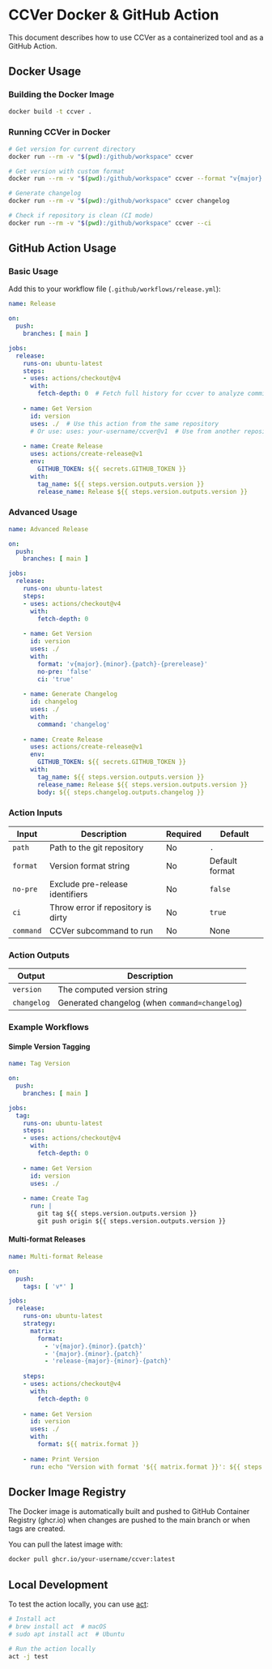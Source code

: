 # CCVer Docker & GitHub Action

This document describes how to use CCVer as a containerized tool and as a GitHub Action.

## Docker Usage

### Building the Docker Image

```bash
docker build -t ccver .
```

### Running CCVer in Docker

```bash
# Get version for current directory
docker run --rm -v "$(pwd):/github/workspace" ccver

# Get version with custom format
docker run --rm -v "$(pwd):/github/workspace" ccver --format "v{major}.{minor}.{patch}"

# Generate changelog
docker run --rm -v "$(pwd):/github/workspace" ccver changelog

# Check if repository is clean (CI mode)
docker run --rm -v "$(pwd):/github/workspace" ccver --ci
```

## GitHub Action Usage

### Basic Usage

Add this to your workflow file (`.github/workflows/release.yml`):

```yaml
name: Release

on:
  push:
    branches: [ main ]

jobs:
  release:
    runs-on: ubuntu-latest
    steps:
    - uses: actions/checkout@v4
      with:
        fetch-depth: 0  # Fetch full history for ccver to analyze commits
    
    - name: Get Version
      id: version
      uses: ./  # Use this action from the same repository
      # Or use: uses: your-username/ccver@v1  # Use from another repository
      
    - name: Create Release
      uses: actions/create-release@v1
      env:
        GITHUB_TOKEN: ${{ secrets.GITHUB_TOKEN }}
      with:
        tag_name: ${{ steps.version.outputs.version }}
        release_name: Release ${{ steps.version.outputs.version }}
```

### Advanced Usage

```yaml
name: Advanced Release

on:
  push:
    branches: [ main ]

jobs:
  release:
    runs-on: ubuntu-latest
    steps:
    - uses: actions/checkout@v4
      with:
        fetch-depth: 0
    
    - name: Get Version
      id: version
      uses: ./
      with:
        format: 'v{major}.{minor}.{patch}-{prerelease}'
        no-pre: 'false'
        ci: 'true'
    
    - name: Generate Changelog
      id: changelog
      uses: ./
      with:
        command: 'changelog'
    
    - name: Create Release
      uses: actions/create-release@v1
      env:
        GITHUB_TOKEN: ${{ secrets.GITHUB_TOKEN }}
      with:
        tag_name: ${{ steps.version.outputs.version }}
        release_name: Release ${{ steps.version.outputs.version }}
        body: ${{ steps.changelog.outputs.changelog }}
```

### Action Inputs

| Input | Description | Required | Default |
|-------|-------------|----------|---------|
| `path` | Path to the git repository | No | `.` |
| `format` | Version format string | No | Default format |
| `no-pre` | Exclude pre-release identifiers | No | `false` |
| `ci` | Throw error if repository is dirty | No | `true` |
| `command` | CCVer subcommand to run | No | None |

### Action Outputs

| Output | Description |
|--------|-------------|
| `version` | The computed version string |
| `changelog` | Generated changelog (when `command=changelog`) |

### Example Workflows

#### Simple Version Tagging

```yaml
name: Tag Version

on:
  push:
    branches: [ main ]

jobs:
  tag:
    runs-on: ubuntu-latest
    steps:
    - uses: actions/checkout@v4
      with:
        fetch-depth: 0
    
    - name: Get Version
      id: version
      uses: ./
    
    - name: Create Tag
      run: |
        git tag ${{ steps.version.outputs.version }}
        git push origin ${{ steps.version.outputs.version }}
```

#### Multi-format Releases

```yaml
name: Multi-format Release

on:
  push:
    tags: [ 'v*' ]

jobs:
  release:
    runs-on: ubuntu-latest
    strategy:
      matrix:
        format:
          - 'v{major}.{minor}.{patch}'
          - '{major}.{minor}.{patch}'
          - 'release-{major}-{minor}-{patch}'
    
    steps:
    - uses: actions/checkout@v4
      with:
        fetch-depth: 0
    
    - name: Get Version
      id: version
      uses: ./
      with:
        format: ${{ matrix.format }}
    
    - name: Print Version
      run: echo "Version with format '${{ matrix.format }}': ${{ steps.version.outputs.version }}"
```

## Docker Image Registry

The Docker image is automatically built and pushed to GitHub Container Registry (ghcr.io) when changes are pushed to the main branch or when tags are created.

You can pull the latest image with:

```bash
docker pull ghcr.io/your-username/ccver:latest
```

## Local Development

To test the action locally, you can use [act](https://github.com/nektos/act):

```bash
# Install act
# brew install act  # macOS
# sudo apt install act  # Ubuntu

# Run the action locally
act -j test
```
